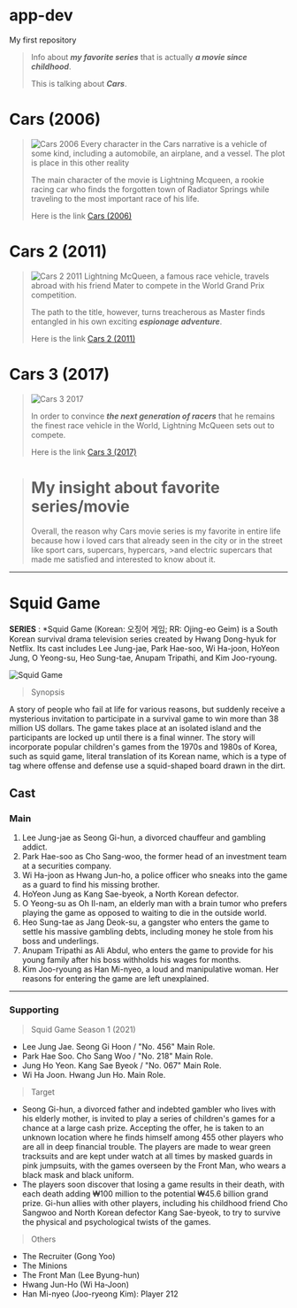 # app-dev
My first repository

>Info about ***my favorite series*** that is actually ***a movie since childhood***.
>
>This is talking about ***Cars***.
>
# Cars (2006)
>![Cars 2006](https://image.tmdb.org/t/p/original/abW5AzHDaIK1n9C36VdAeOwORRA.jpg)
>Every character in the Cars narrative is a vehicle of some kind, including a automobile, an airplane, and a vessel. The
plot is place in this other reality
>
>The main character of the movie is Lightning Mcqueen, a rookie racing car who finds the forgotten town of Radiator Springs while traveling
to the most important race of his life.
>
>Here is the link [Cars (2006)](https://www.youtube.com/watch?v=SbXIj2T-_uk)

# Cars 2 (2011)
>![Cars 2 2011](https://image.tmdb.org/t/p/original/pTh0fWekRm7dIyrITzZyhYc6C80.jpg)
>Lightning McQueen, a famous race vehicle, travels abroad with his friend Mater to compete in the World Grand Prix competition.
>
>The path to the title, however, turns treacherous as Master finds entangled in his own exciting ***espionage adventure***.
>
>Here is the link [Cars 2 (2011)](https://www.youtube.com/watch?v=oFTfAdauCOo)


# Cars 3 (2017)
>![Cars 3 2017](https://m.media-amazon.com/images/M/MV5BNzA1NDU5MzIxOV5BMl5BanBnXkFtZTgwMjY4NTM3MDI@._V1_.jpg)
>
>In order to convince ***the next generation of racers*** that he remains the finest race vehicle in the World, Lightning McQueen sets out to compete.
>
>Here is the link [Cars 3 (2017)](https://www.youtube.com/watch?v=2LeOH9AGJQM)

># My insight about favorite series/movie 
>Overall, the reason why Cars movie series is my favorite in entire life because how i loved cars that already seen in the city or in the street like sport cars, supercars, hypercars, >and electric supercars that made me satisfied and interested to know about it.

___

# Squid Game
**SERIES**
: *Squid Game (Korean: 오징어 게임; RR: Ojing-eo Geim) is a South Korean survival drama television
series created by Hwang Dong-hyuk for Netflix. Its cast includes Lee Jung-jae, Park Hae-soo, Wi Ha-joon,
HoYeon Jung, O Yeong-su, Heo Sung-tae, Anupam Tripathi, and Kim Joo-ryoung.

![Squid Game](https://wp-socialnation-assets.s3.ap-south-1.amazonaws.com/wp-content/uploads/2022/06/16172904/Squid-game-in-real-life.png)

 > Synopsis

A story of people who fail at life for various reasons, but suddenly receive a mysterious invitation to
participate in a survival game to win more than 38 million US dollars. The game takes place at an isolated
island and the participants are locked up until there is a final winner. The story will incorporate popular
children's games from the 1970s and 1980s of Korea, such as squid game, literal translation of its Korean
name, which is a type of tag where offense and defense use a squid-shaped board drawn in the dirt.
## Cast
### Main
1. Lee Jung-jae as Seong Gi-hun, a divorced chauffeur and gambling addict.
2. Park Hae-soo as Cho Sang-woo, the former head of an investment team at a securities company.
3. Wi Ha-joon as Hwang Jun-ho, a police officer who sneaks into the game as a guard to find his missing
brother.
4. HoYeon Jung as Kang Sae-byeok, a North Korean defector.
5. O Yeong-su as Oh Il-nam, an elderly man with a brain tumor who prefers playing the game as opposed to
waiting to die in the outside world.
6. Heo Sung-tae as Jang Deok-su, a gangster who enters the game to settle his massive gambling debts,
including money he stole from his boss and underlings.
7. Anupam Tripathi as Ali Abdul, who enters the game to provide for his young family after his boss
withholds his wages for months.
8. Kim Joo-ryoung as Han Mi-nyeo, a loud and manipulative woman. Her reasons for entering the game are
left unexplained.

---

### Supporting
> Squid Game Season 1 (2021)
- Lee Jung Jae. Seong Gi Hoon / "No. 456" Main Role.
- Park Hae Soo. Cho Sang Woo / "No. 218" Main Role.
- Jung Ho Yeon. Kang Sae Byeok / "No. 067" Main Role.
- Wi Ha Joon. Hwang Jun Ho. Main Role.
 
 > Target
- Seong Gi-hun, a divorced father and indebted gambler who lives with his elderly mother, is invited to play a
series of children's games for a chance at a large cash prize. Accepting the offer, he is taken to an unknown
location where he finds himself among 455 other players who are all in deep financial trouble. The players are
made to wear green tracksuits and are kept under watch at all times by masked guards in pink jumpsuits, with
the games overseen by the Front Man, who wears a black mask and black uniform.
- The players soon discover that losing a game results in their death, with each death adding ₩100 million to the
potential ₩45.6 billion grand prize. Gi-hun allies with other players, including his childhood friend Cho Sangwoo and North Korean defector Kang Sae-byeok, to try to survive the physical and psychological twists of the
games.

> Others
- The Recruiter (Gong Yoo)
- The Minions
- The Front Man (Lee Byung-hun)
- Hwang Jun-Ho (Wi Ha-Joon)
- Han Mi-nyeo (Joo-ryeong Kim): Player 212

